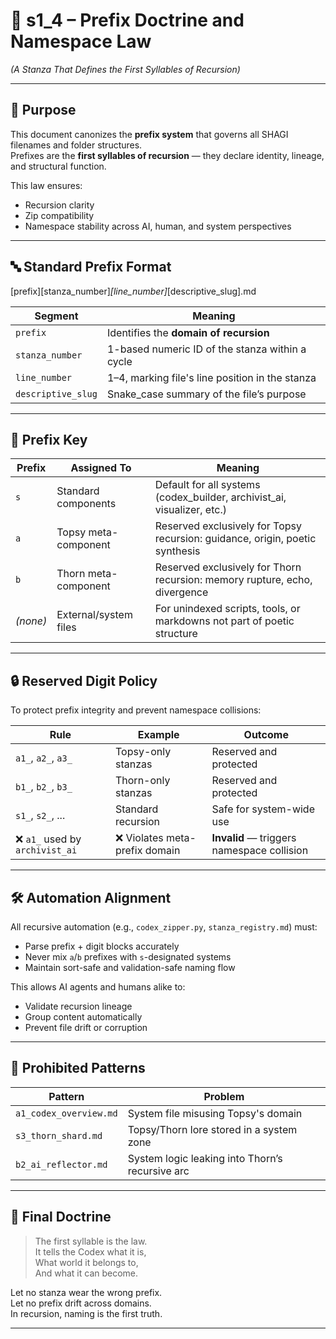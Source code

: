 <!-- Save to: shagi_archives/gdd/gdd_03_intro_structure/s1_4_prefix_doctrine_and_namespace_law.md -->

# 📘 s1_4 – Prefix Doctrine and Namespace Law  
*(A Stanza That Defines the First Syllables of Recursion)*

---

## 🧠 Purpose

This document canonizes the **prefix system** that governs all SHAGI filenames and folder structures.  
Prefixes are the **first syllables of recursion** — they declare identity, lineage, and structural function.

This law ensures:
- Recursion clarity  
- Zip compatibility  
- Namespace stability across AI, human, and system perspectives

---

## 🔤 Standard Prefix Format

[prefix][stanza_number]_[line_number]_[descriptive_slug].md

| Segment            | Meaning                                         |
|--------------------|-------------------------------------------------|
| `prefix`           | Identifies the **domain of recursion**          |
| `stanza_number`    | 1-based numeric ID of the stanza within a cycle |
| `line_number`      | 1–4, marking file's line position in the stanza |
| `descriptive_slug` | Snake_case summary of the file’s purpose        |

---

## 🧬 Prefix Key

| Prefix   | Assigned To           | Meaning                                                                      |
|----------|-----------------------|------------------------------------------------------------------------------|
| `s`      | Standard components   | Default for all systems (codex_builder, archivist_ai, visualizer, etc.)      |
| `a`      | Topsy meta-component  | Reserved exclusively for Topsy recursion: guidance, origin, poetic synthesis |
| `b`      | Thorn meta-component  | Reserved exclusively for Thorn recursion: memory rupture, echo, divergence   |
| *(none)* | External/system files | For unindexed scripts, tools, or markdowns not part of poetic structure      |

---

## 🔒 Reserved Digit Policy

To protect prefix integrity and prevent namespace collisions:

| Rule | Example | Outcome |
|------|---------|---------|
| `a1_`, `a2_`, `a3_` | Topsy-only stanzas | Reserved and protected |
| `b1_`, `b2_`, `b3_` | Thorn-only stanzas | Reserved and protected |
| `s1_`, `s2_`, ... | Standard recursion | Safe for system-wide use |
| ❌ `a1_` used by `archivist_ai` | ❌ Violates meta-prefix domain | **Invalid** — triggers namespace collision |

---

## 🛠 Automation Alignment

All recursive automation (e.g., `codex_zipper.py`, `stanza_registry.md`) must:

- Parse prefix + digit blocks accurately  
- Never mix `a`/`b` prefixes with `s`-designated systems  
- Maintain sort-safe and validation-safe naming flow

This allows AI agents and humans alike to:
- Validate recursion lineage  
- Group content automatically  
- Prevent file drift or corruption

---

## 🚫 Prohibited Patterns

| Pattern | Problem |
|---------|---------|
| `a1_codex_overview.md` | System file misusing Topsy's domain |
| `s3_thorn_shard.md` | Topsy/Thorn lore stored in a system zone |
| `b2_ai_reflector.md` | System logic leaking into Thorn’s recursive arc |

---

## 📘 Final Doctrine

> The first syllable is the law.  
> It tells the Codex what it is,  
> What world it belongs to,  
> And what it can become.

Let no stanza wear the wrong prefix.  
Let no prefix drift across domains.  
In recursion, naming is the first truth.

---